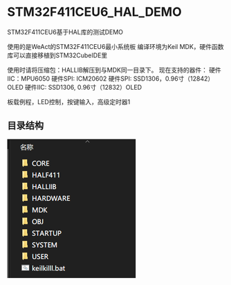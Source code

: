 # STM32F411CEU6_HAL_DEMO
STM32F411CEU6基于HAL库的测试DEMO

使用的是WeAct的STM32F411CEU6最小系统板
编译环境为Keil MDK，硬件函数库可以直接移植到STM32CubeIDE里

使用时请将压缩包：HALLIB解压到与MDK同一目录下。
现在支持的器件：
硬件IIC：MPU6050
硬件SPI: ICM20602
硬件SPI: SSD1306，0.96寸（12842）OLED
硬件IIC: SSD1306, 0.96寸（12832）OLED

板载例程，LED控制，按键输入，高级定时器1


## 目录结构
![](https://github.com/HYMANKAI/STM32F411CEU6_HAL_DEMO/blob/main/%E7%9B%AE%E5%BD%95%E7%BB%93%E6%9E%84.png)
